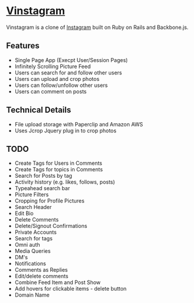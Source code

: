 # [Vinstagram](https://vinstagram.herokuapp.com)

Vinstagram is a clone of [Instagram](www.instagram.com) built on Ruby on Rails and Backbone.js.

## Features
- Single Page App (Execpt User/Session Pages)
- Infinitely Scrolling Picture Feed
- Users can search for and follow other users
- Users can upload and crop photos
- Users can follow/unfollow other users
- Users can comment on posts


## Technical Details
 - File upload storage with Paperclip and Amazon AWS
 - Uses Jcrop Jquery plug in to crop photos

## TODO
- Create Tags for Users in Comments
- Create Tags for topics in Comments
- Search for Posts by tag
- Activity history (e.g. likes, follows, posts)
- Typeahead search bar
- Picture Filters
- Cropping for Profile Pictures
- Search Header
- Edit Bio
- Delete Comments
- Delete/Signout Confirmations
- Private Accounts
- Search for tags
- Omni auth
- Media Queries
- DM's
- Notifications
- Comments as Replies
- Edit/delete comments
- Combine Feed Item and Post Show
- Add hovers for clickable items - delete button
- Domain Name
